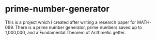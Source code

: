 # prime-number-generator
This is a project which I created after writing a research paper for MATH-099. There is a prime number generator, prime numbers saved up to 1,000,000, and a Fundamental Theorem of Arithmetic getter.
